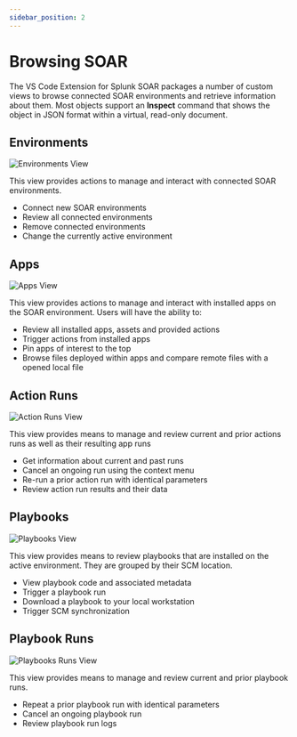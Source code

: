 ```yaml
---
sidebar_position: 2 
---
```


# Browsing SOAR

The VS Code Extension for Splunk SOAR packages a number of custom views to browse connected SOAR environments and retrieve information about them. Most objects support an **Inspect** command that shows the object in JSON format within a virtual, read-only document.

## Environments

![Environments View](/img/activate_environment.png)

This view provides actions to manage and interact with connected SOAR environments.

- Connect new SOAR environments
- Review all connected environments
- Remove connected environments
- Change the currently active environment

## Apps

![Apps View](/img/sidebar_apps.png)

This view provides actions to manage and interact with installed apps on the SOAR environment. Users will have the ability to:

- Review all installed apps, assets and provided actions
- Trigger actions from installed apps
- Pin apps of interest to the top
- Browse files deployed within apps and compare remote files with a opened local file

## Action Runs

![Action Runs View](/img/sidebar_action_runs.png)

This view provides means to manage and review current and prior actions runs as well as their resulting app runs

- Get information about current and past runs
- Cancel an ongoing run using the context menu
- Re-run a prior action run with identical parameters
- Review action run results and their data

## Playbooks

![Playbooks View](/img/sidebar_playbooks.png)

This view provides means to review playbooks that are installed on the active environment. They are grouped by their SCM location.

- View playbook code and associated metadata
- Trigger a playbook run
- Download a playbook to your local workstation
- Trigger SCM synchronization

## Playbook Runs

![Playbooks Runs View](/img/sidebar_playbook_runs.png)

This view provides means to manage and review current and prior playbook runs.

- Repeat a prior playbook run with identical parameters
- Cancel an ongoing playbook run
- Review playbook run logs

